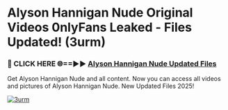 # Alyson Hannigan Nude Original Videos 0nlyFans Leaked - Files Updated! (3urm)

<h3>🔴 CLICK HERE 🌐==►► <a href="https://tinyurl.com/yrmya6cz" rel="nofollow">Alyson Hannigan Nude Updated Files</a></h3>

Get Alyson Hannigan Nude and all content. Now you can access all videos and pictures of Alyson Hannigan Nude. New Updated Files 2025!

[![3urm](https://i.imgur.com/FMdXYCs.gif)](https://tinyurl.com/yrmya6cz)
